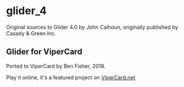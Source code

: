 # glider_4
Original sources to Glider 4.0 by John Calhoun, originally published by Casady &amp; Green Inc.

## Glider for ViperCard

Ported to ViperCard by Ben Fisher, 2018.

Play it online, it's a featured project on [ViperCard.net](https://www.vipercard.net)
